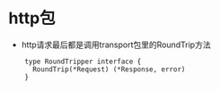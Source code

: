 # http包
- http请求最后都是调用transport包里的RoundTrip方法

```
    type RoundTripper interface {
      RoundTrip(*Request) (*Response, error)
    }
```
